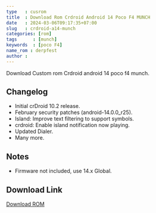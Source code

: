 ```yaml
---
type   : cusrom
title  : Download Rom Crdroid Android 14 Poco F4 MUNCH
date   : 2024-03-06T09:17:35+07:00
slug   : crdroid-a14-munch
categories: [rom]
tags      : [munch]
keywords  : [poco F4]
name_rom : derpfest
author : 
---
```


Download Custom rom Crdroid android 14 poco f4 munch.


## Changelog
- Initial crDroid 10.2 release.
- February security patches (android-14.0.0_r25).
- Island: Improve text filtering to support symbols.
- crdroid: Enable island notification now playing.
- Updated Dialer.
- Many more.

## Notes
- Firmware not included, use 14.x Global.

## Download Link
[Download ROM](https://sourceforge.net/projects/crdroid/files/munch/10.x/crDroidAndroid-14.0-20240217-munch-v10.2.zip/download)
